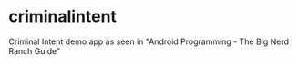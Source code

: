criminalintent
==============

Criminal Intent demo app as seen in "Android Programming - The Big Nerd Ranch Guide"
